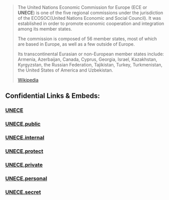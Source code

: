 


> The United Nations Economic Commission for Europe (ECE or **UNECE**) is one of the five regional commissions under the jurisdiction of the ECOSOC(United Nations Economic and Social Council). 
> It was established in order to promote economic cooperation and integration among its member states.
>
> The commission is composed of 56 member states, 
> most of which are based in Europe, as well as a few outside of Europe. 
> 
> Its transcontinental Eurasian or non-European member states include: Armenia, Azerbaijan, Canada, Cyprus, Georgia, Israel, Kazakhstan, Kyrgyzstan, the Russian Federation, Tajikistan, Turkey, Turkmenistan, the United States of America and Uzbekistan.
>
> [Wikipedia](https://en.wikipedia.org/wiki/United%20Nations%20Economic%20Commission%20for%20Europe)


## Confidential Links & Embeds: 

### [UNECE](/_Standards/UN(United_Nations)/ECOSOC/UNECE.md) 

### [UNECE.public](/_public/UN(United_Nations)/ECOSOC/UNECE.public.md) 

### [UNECE.internal](/_internal/UN(United_Nations)/ECOSOC/UNECE.internal.md) 

### [UNECE.protect](/_protect/UN(United_Nations)/ECOSOC/UNECE.protect.md) 

### [UNECE.private](/_private/UN(United_Nations)/ECOSOC/UNECE.private.md) 

### [UNECE.personal](/_personal/UN(United_Nations)/ECOSOC/UNECE.personal.md) 

### [UNECE.secret](/_secret/UN(United_Nations)/ECOSOC/UNECE.secret.md)

